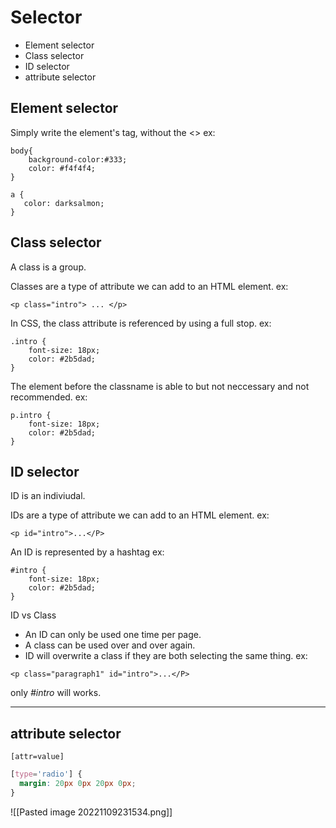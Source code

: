 # Selector

- Element selector
- Class selector
- ID selector
- attribute selector

## Element selector
Simply write the element's tag, without the <>
ex:
```
body{
	background-color:#333;
	color: #f4f4f4;
}
```
 ```
a {
	color: darksalmon;
}
```

## Class selector
A class is a group.

Classes are a type of attribute we can add to an HTML element.
ex:
```
<p class="intro"> ... </p>
```

In CSS, the class attribute is referenced by using a full stop.
ex:
```
.intro {
	font-size: 18px;
	color: #2b5dad;
}
```

The element before the classname is able to but not neccessary and not recommended.
ex:
```
p.intro {
	font-size: 18px;
	color: #2b5dad;
}
```

## ID selector
ID is an indiviudal.

IDs are a type of attribute we can add to an HTML element.
ex:
```
<p id="intro">...</P>
```

An ID is represented by a hashtag
ex:
```
#intro {
	font-size: 18px;
	color: #2b5dad;
}
```

ID vs Class
- An ID can only be used one time per page.
- A class can be used over and over again.
- ID will overwrite a class if they are both selecting the same thing.
ex:
```
<p class="paragraph1" id="intro">...</P>
```
only *\#intro* will works.

---
## attribute selector
`[attr=value]`
```css
[type='radio'] {
  margin: 20px 0px 20px 0px;
}
```

![[Pasted image 20221109231534.png]]